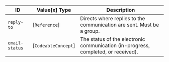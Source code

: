 ID|Value\[x] Type|Description
---------------|---------------------|----------------------------------------------------------------------------------
`reply-to`|[`Reference`]|Directs where replies to the communication are sent. Must be a group.
`email-status`|[`CodeableConcept`]|The status of the electronic communication (in-progress, completed, or received).

